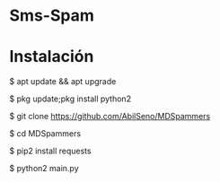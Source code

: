 # Sms-Spam 
# Instalación

$ apt update && apt upgrade

$ pkg update;pkg install python2

$ git clone https://github.com/AbilSeno/MDSpammers

$ cd MDSpammers

$ pip2 install requests

$ python2 main.py
